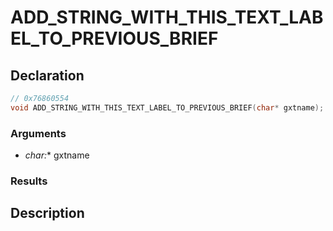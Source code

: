 # ADD_STRING_WITH_THIS_TEXT_LABEL_TO_PREVIOUS_BRIEF

## Declaration
```cpp
// 0x76860554
void ADD_STRING_WITH_THIS_TEXT_LABEL_TO_PREVIOUS_BRIEF(char* gxtname);
```

### Arguments
- **char*:** gxtname

### Results

## Description
